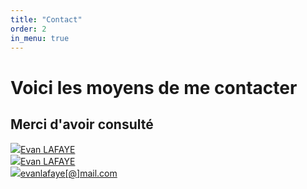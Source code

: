 ```yaml
---
title: "Contact"
order: 2
in_menu: true
---
```

<link rel="preconnect" href="https://fonts.googleapis.com">
            <link rel="preconnect" href="https://fonts.gstatic.com" crossorigin>
            <link href="https://fonts.googleapis.com/css2?family=B612:ital,wght@0,400;0,700;1,400;1,700&family=Belanosima:wght@400;600;700&family=Rowdies:wght@300;400;700&display=swap" rel="stylesheet">

<main>
                <h1>Voici les moyens de me contacter</h1>
                <h2>Merci d'avoir consulté</h2>
                <a href="https://profile.indeed.com/?hl=fr_FR&co=FR&from=gnav-homepage"><img src="Image/indeed.png">Evan LAFAYE</a>
                <br><a href="https://www.linkedin.com/in/evan-lafaye/"><img src="Image/LI-In-Bug.png">Evan LAFAYE</a>
                <br><a href="https://workspace.google.com/intl/fr/gmail/"><img src="Image/Google.png">evanlafaye[@]mail.com</a>
            </main> 
